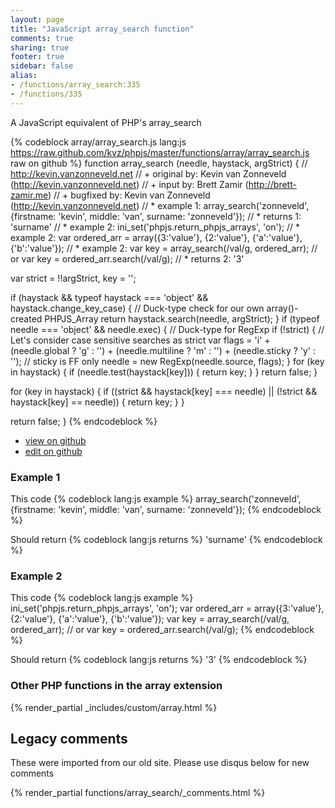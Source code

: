 ```yaml
---
layout: page
title: "JavaScript array_search function"
comments: true
sharing: true
footer: true
sidebar: false
alias:
- /functions/array_search:335
- /functions/335
---
```

<!-- Generated by Rakefile:build -->
A JavaScript equivalent of PHP's array_search

{% codeblock array/array_search.js lang:js https://raw.github.com/kvz/phpjs/master/functions/array/array_search.js raw on github %}
function array_search (needle, haystack, argStrict) {
  // http://kevin.vanzonneveld.net
  // +   original by: Kevin van Zonneveld (http://kevin.vanzonneveld.net)
  // +      input by: Brett Zamir (http://brett-zamir.me)
  // +   bugfixed by: Kevin van Zonneveld (http://kevin.vanzonneveld.net)
  // *     example 1: array_search('zonneveld', {firstname: 'kevin', middle: 'van', surname: 'zonneveld'});
  // *     returns 1: 'surname'
  // *     example 2: ini_set('phpjs.return_phpjs_arrays', 'on');
  // *     example 2: var ordered_arr = array({3:'value'}, {2:'value'}, {'a':'value'}, {'b':'value'});
  // *     example 2: var key = array_search(/val/g, ordered_arr); // or var key = ordered_arr.search(/val/g);
  // *     returns 2: '3'

  var strict = !!argStrict,
    key = '';

  if (haystack && typeof haystack === 'object' && haystack.change_key_case) { // Duck-type check for our own array()-created PHPJS_Array
    return haystack.search(needle, argStrict);
  }
  if (typeof needle === 'object' && needle.exec) { // Duck-type for RegExp
    if (!strict) { // Let's consider case sensitive searches as strict
      var flags = 'i' + (needle.global ? 'g' : '') +
            (needle.multiline ? 'm' : '') +
            (needle.sticky ? 'y' : ''); // sticky is FF only
      needle = new RegExp(needle.source, flags);
    }
    for (key in haystack) {
      if (needle.test(haystack[key])) {
        return key;
      }
    }
    return false;
  }

  for (key in haystack) {
    if ((strict && haystack[key] === needle) || (!strict && haystack[key] == needle)) {
      return key;
    }
  }

  return false;
}
{% endcodeblock %}

 - [view on github](https://github.com/kvz/phpjs/blob/master/functions/array/array_search.js)
 - [edit on github](https://github.com/kvz/phpjs/edit/master/functions/array/array_search.js)

### Example 1
This code
{% codeblock lang:js example %}
array_search('zonneveld', {firstname: 'kevin', middle: 'van', surname: 'zonneveld'});
{% endcodeblock %}

Should return
{% codeblock lang:js returns %}
'surname'
{% endcodeblock %}

### Example 2
This code
{% codeblock lang:js example %}
ini_set('phpjs.return_phpjs_arrays', 'on');
var ordered_arr = array({3:'value'}, {2:'value'}, {'a':'value'}, {'b':'value'});
var key = array_search(/val/g, ordered_arr); // or var key = ordered_arr.search(/val/g);
{% endcodeblock %}

Should return
{% codeblock lang:js returns %}
'3'
{% endcodeblock %}


### Other PHP functions in the array extension
{% render_partial _includes/custom/array.html %}
## Legacy comments
These were imported from our old site. Please use disqus below for new comments
<div style="overflow-y: scroll; max-height: 500px;">
{% render_partial functions/array_search/_comments.html %}
</div>
